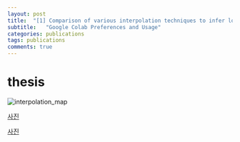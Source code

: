 ```yaml
---
layout: post
title:  "[1] Comparison of various interpolation techniques to infer localization of audio files using ENF signals"
subtitle:   "Google Colab Preferences and Usage"
categories: publications
tags: publications 
comments: true
---
```


# thesis

  ![interpolation_map]('https://hyekyunghan.github.io/assets/img/demo_intp.gif')
  
[사진]('https://hyekyunghan.github.io/assets/img/1.pdf')

[사진]('https://hyekyunghan.github.io/assets/img/5.pdf')
